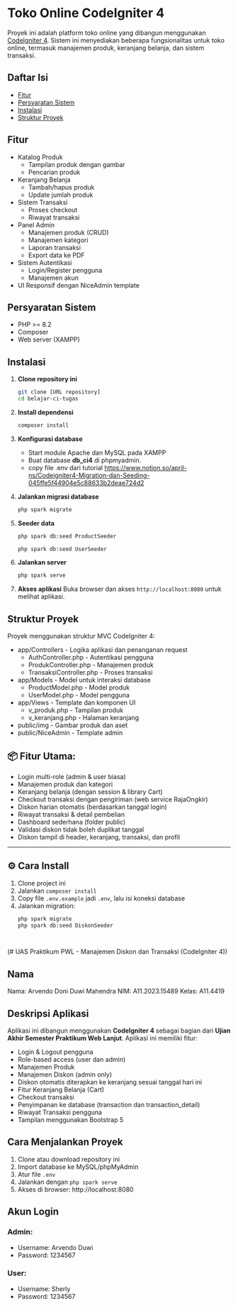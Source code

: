 # Toko Online CodeIgniter 4

Proyek ini adalah platform toko online yang dibangun menggunakan [CodeIgniter 4](https://codeigniter.com/). Sistem ini menyediakan beberapa fungsionalitas untuk toko online, termasuk manajemen produk, keranjang belanja, dan sistem transaksi.

## Daftar Isi

- [Fitur](#fitur)
- [Persyaratan Sistem](#persyaratan-sistem)
- [Instalasi](#instalasi)
- [Struktur Proyek](#struktur-proyek)

## Fitur

- Katalog Produk
  - Tampilan produk dengan gambar
  - Pencarian produk
- Keranjang Belanja
  - Tambah/hapus produk
  - Update jumlah produk
- Sistem Transaksi
  - Proses checkout
  - Riwayat transaksi
- Panel Admin
  - Manajemen produk (CRUD)
  - Manajemen kategori
  - Laporan transaksi
  - Export data ke PDF
- Sistem Autentikasi
  - Login/Register pengguna
  - Manajemen akun
- UI Responsif dengan NiceAdmin template

## Persyaratan Sistem

- PHP >= 8.2
- Composer
- Web server (XAMPP)

## Instalasi

1. **Clone repository ini**
   ```bash
   git clone [URL repository]
   cd belajar-ci-tugas
   ```
2. **Install dependensi**
   ```bash
   composer install
   ```
3. **Konfigurasi database**

   - Start module Apache dan MySQL pada XAMPP
   - Buat database **db_ci4** di phpmyadmin.
   - copy file .env dari tutorial https://www.notion.so/april-ns/Codeigniter4-Migration-dan-Seeding-045ffe5f44904e5c88633b2deae724d2

4. **Jalankan migrasi database**
   ```bash
   php spark migrate
   ```
5. **Seeder data**
   ```bash
   php spark db:seed ProductSeeder
   ```
   ```bash
   php spark db:seed UserSeeder
   ```
6. **Jalankan server**
   ```bash
   php spark serve
   ```
7. **Akses aplikasi**
   Buka browser dan akses `http://localhost:8080` untuk melihat aplikasi.

## Struktur Proyek

Proyek menggunakan struktur MVC CodeIgniter 4:

- app/Controllers - Logika aplikasi dan penanganan request
  - AuthController.php - Autentikasi pengguna
  - ProdukController.php - Manajemen produk
  - TransaksiController.php - Proses transaksi
- app/Models - Model untuk interaksi database
  - ProductModel.php - Model produk
  - UserModel.php - Model pengguna
- app/Views - Template dan komponen UI
  - v_produk.php - Tampilan produk
  - v_keranjang.php - Halaman keranjang
- public/img - Gambar produk dan aset
- public/NiceAdmin - Template admin

## 📦 Fitur Utama:
- Login multi-role (admin & user biasa)
- Manajemen produk dan kategori
- Keranjang belanja (dengan session & library Cart)
- Checkout transaksi dengan pengiriman (web service RajaOngkir)
- Diskon harian otomatis (berdasarkan tanggal login)
- Riwayat transaksi & detail pembelian
- Dashboard sederhana (folder public)
- Validasi diskon tidak boleh duplikat tanggal
- Diskon tampil di header, keranjang, transaksi, dan profil

---

## ⚙️ Cara Install
1. Clone project ini
2. Jalankan `composer install`
3. Copy file `.env.example` jadi `.env`, lalu isi koneksi database
4. Jalankan migration:
   ```bash
   php spark migrate
   php spark db:seed DiskonSeeder

 
(# UAS Praktikum PWL - Manajemen Diskon dan Transaksi (CodeIgniter 4))

## Nama
Nama: Arvendo Doni Duwi Mahendra
NIM: A11.2023.15489
Kelas: A11.4419
## Deskripsi Aplikasi
Aplikasi ini dibangun menggunakan **CodeIgniter 4** sebagai bagian dari **Ujian Akhir Semester
Praktikum Web Lanjut**. Aplikasi ini memiliki fitur:
- Login & Logout pengguna
- Role-based access (user dan admin)
- Manajemen Produk
- Manajemen Diskon (admin only)
- Diskon otomatis diterapkan ke keranjang sesuai tanggal hari ini
- Fitur Keranjang Belanja (Cart)
- Checkout transaksi
- Penyimpanan ke database (transaction dan transaction_detail)
- Riwayat Transaksi pengguna
- Tampilan menggunakan Bootstrap 5
## Cara Menjalankan Proyek
1. Clone atau download repository ini
2. Import database ke MySQL/phpMyAdmin
3. Atur file `.env`
4. Jalankan dengan `php spark serve`
5. Akses di browser: http://localhost:8080
## Akun Login
### Admin:
- Username: Arvendo Duwi
- Password: 1234567
### User:
- Username: Sherly
- Password: 1234567

